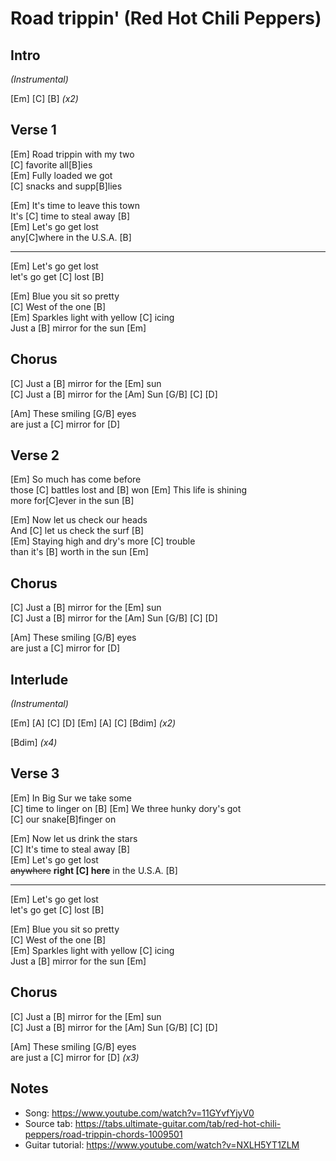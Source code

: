 # Road trippin' (Red Hot Chili Peppers)

## Intro

_(Instrumental)_

[Em] [C] [B] _(x2)_
 
## Verse 1

[Em] Road trippin with my two  
[C] favorite all[B]ies  
[Em] Fully loaded we got  
[C] snacks and supp[B]lies

[Em] It's time to leave this town  
It's [C] time to steal away [B]  
[Em] Let's go get lost  
any[C]where in the U.S.A. [B]

---

[Em] Let's go get lost  
let's go get [C] lost [B]

[Em] Blue you sit so pretty  
[C] West of the one [B]  
[Em] Sparkles light with yellow [C] icing  
Just a [B] mirror for the sun [Em]

##  Chorus

[C] Just a [B] mirror for the [Em] sun  
[C] Just a [B] mirror for the
[Am] Sun [G/B] [C] [D]

[Am] These smiling [G/B] eyes  
are just a [C] mirror for [D]
 
## Verse 2

[Em] So much has come before  
those [C] battles lost and [B] won
[Em] This life is shining  
more for[C]ever in the sun [B]

[Em] Now let us check our heads  
And [C] let us check the surf [B]  
[Em] Staying high and dry's more [C] trouble  
than it's [B] worth in the sun [Em]

##  Chorus

[C] Just a [B] mirror for the [Em] sun  
[C] Just a [B] mirror for the
[Am] Sun [G/B] [C] [D]

[Am] These smiling [G/B] eyes  
are just a [C] mirror for [D]

## Interlude

_(Instrumental)_
 
[Em] [A] [C] [D] [Em] [A] [C] [Bdim] _(x2)_
 
[Bdim] _(x4)_

## Verse 3


[Em] In Big Sur we take some  
[C] time to linger on [B]
[Em] We three hunky dory's got  
[C] our snake[B]finger on

[Em] Now let us drink the stars  
[C] It's time to steal away [B]  
[Em] Let's go get lost  
~~anywhere~~ **right [C] here** in the U.S.A. [B]

---

[Em] Let's go get lost  
let's go get [C] lost [B]

[Em] Blue you sit so pretty  
[C] West of the one [B]  
[Em] Sparkles light with yellow [C] icing  
Just a [B] mirror for the sun [Em]

##  Chorus

[C] Just a [B] mirror for the [Em] sun  
[C] Just a [B] mirror for the
[Am] Sun [G/B] [C] [D]

[Am] These smiling [G/B] eyes  
are just a [C] mirror for [D] _(x3)_

## Notes

- Song: <https://www.youtube.com/watch?v=11GYvfYjyV0>
- Source tab: <https://tabs.ultimate-guitar.com/tab/red-hot-chili-peppers/road-trippin-chords-1009501>
- Guitar tutorial: <https://www.youtube.com/watch?v=NXLH5YT1ZLM>
